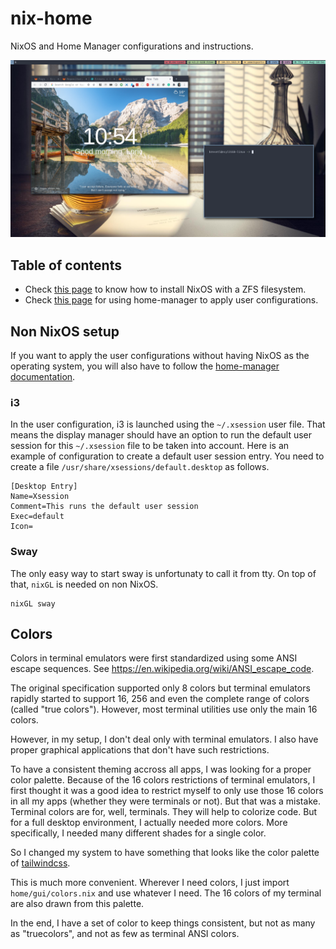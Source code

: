 # nix-home

NixOS and Home Manager configurations and instructions.

![Screenshot](screenshot.png)

## Table of contents

- Check [this page](docs/nixos-install.md) to know how to install NixOS with a ZFS filesystem.
- Check [this page](docs/home-manager.md) for using home-manager to apply user configurations.

## Non NixOS setup

If you want to apply the user configurations without having NixOS as the operating system, you will also have to follow the [home-manager documentation](docs/home-manager.md).

### i3

In the user configuration, i3 is launched using the `~/.xsession` user file. That means the display manager should have an option to run the default user session for this `~/.xsession` file to be taken into account. Here is an example of configuration to create a default user session entry. You need to create a file `/usr/share/xsessions/default.desktop` as follows.

```
[Desktop Entry]
Name=Xsession
Comment=This runs the default user session
Exec=default
Icon=
```

### Sway

The only easy way to start sway is unfortunaty to call it from tty. On top of that, `nixGL` is needed on non NixOS.

```
nixGL sway
```

## Colors

Colors in terminal emulators were first standardized using some ANSI escape sequences. See https://en.wikipedia.org/wiki/ANSI_escape_code.

The original specification supported only 8 colors but terminal emulators rapidly started to support 16, 256 and even the complete range of colors (called "true colors"). However, most terminal utilities use only the main 16 colors.

However, in my setup, I don't deal only with terminal emulators. I also have proper graphical applications that don't have such restrictions.

To have a consistent theming accross all apps, I was looking for a proper color palette. Because of the 16 colors restrictions of terminal emulators, I first thought it was a good idea to restrict myself to only use those 16 colors in all my apps (whether they were terminals or not). But that was a mistake. Terminal colors are for, well, terminals. They will help to colorize code. But for a full desktop environment, I actually needed more colors. More specifically, I needed many different shades for a single color.

So I changed my system to have something that looks like the color palette of [tailwindcss](https://tailwindcss.com/docs/customizing-colors#default-color-palette).

This is much more convenient. Wherever I need colors, I just import `home/gui/colors.nix` and use whatever I need. The 16 colors of my terminal are also drawn from this palette.

In the end, I have a set of color to keep things consistent, but not as many as "truecolors", and not as few as terminal ANSI colors.
